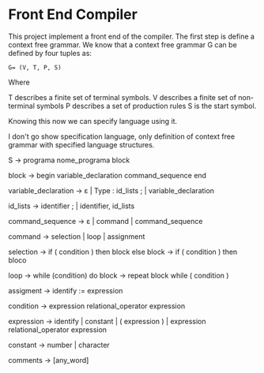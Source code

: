 # Front End Compiler

This project implement a front end of  the compiler. The first step is define a context free grammar. We know that a context free grammar G can be defined by four tuples as:

```
G= (V, T, P, S)
```

Where

T describes a finite set of terminal symbols.
V describes a finite set of non-terminal symbols
P describes a set of production rules
S is the start symbol.

Knowing this now we can specify language using it.

I don't go show specification language, only definition of context free grammar with specified language structures.

S &#8594; programa nome_programa
    block

block &#8594; begin
    variable_declaration
    command_sequence
    end

variable_declaration &#8594; ε | Type : id_lists ; | variable_declaration

id_lists &#8594; identifier ; | identifier, id_lists

command_sequence &#8594; ε | command | command_sequence

command &#8594; selection | loop | assignment

selection &#8594; if ( condition ) then block else block
               &#8594; if ( condition ) then bloco

loop &#8594; while (condition) do block
        &#8594; repeat block while ( condition )

assigment &#8594; identify := expression

condition &#8594; expression relational_operator expression

expression &#8594; identify | constant | ( expression ) | expression relational_operator expression

constant &#8594; number | character

comments &#8594; [any_word]


​    

